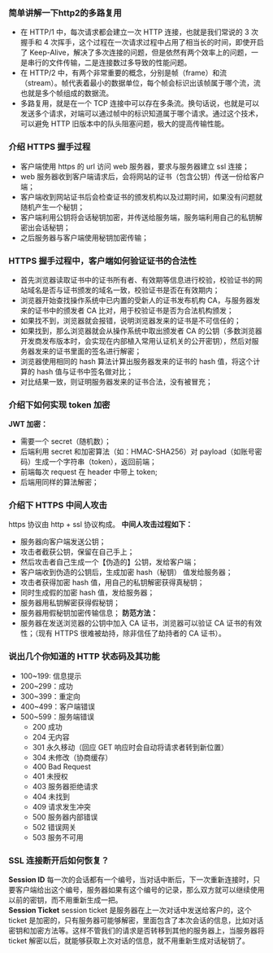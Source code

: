 ### 简单讲解一下http2的多路复用
* 在 HTTP/1 中，每次请求都会建立一次 HTTP 连接，也就是我们常说的 3 次握手和 4 次挥手，这个过程在一次请求过程中占用了相当长的时间，即使开启了 Keep-Alive，解决了多次连接的问题，但是依然有两个效率上的问题，一是串行的文件传输，二是连接数过多导致的性能问题。  
* 在 HTTP/2 中，有两个非常重要的概念，分别是帧（frame）和流（stream）。帧代表着最小的数据单位，每个帧会标识出该帧属于哪个流，流也就是多个帧组成的数据流。
* 多路复用，就是在一个 TCP 连接中可以存在多条流。换句话说，也就是可以发送多个请求，对端可以通过帧中的标识知道属于哪个请求。通过这个技术，可以避免 HTTP 旧版本中的队头阻塞问题，极大的提高传输性能。

### 介绍 HTTPS 握手过程
* 客户端使用 https 的 url 访问 web 服务器，要求与服务器建立 ssl 连接；
* web 服务器收到客户端请求后，会将网站的证书（包含公钥）传送一份给客户端；
* 客户端收到网站证书后会检查证书的颁发机构以及过期时间，如果没有问题就随机产生一个秘钥；
* 客户端利用公钥将会话秘钥加密，并传送给服务端，服务端利用自己的私钥解密出会话秘钥；
* 之后服务器与客户端使用秘钥加密传输；

### HTTPS 握手过程中，客户端如何验证证书的合法性
* 首先浏览器读取证书中的证书所有者、有效期等信息进行校验，校验证书的网站域名是否与证书颁发的域名一致，校验证书是否在有效期内；
* 浏览器开始查找操作系统中已内置的受新人的证书发布机构 CA，与服务器发来的证书中的颁发者 CA 比对，用于校验证书是否为合法机构颁发；
* 如果找不到，浏览器就会报错，说明浏览器发来的证书是不可信任的；
* 如果找到，那么浏览器就会从操作系统中取出颁发者 CA 的公钥（多数浏览器开发商发布版本时，会实现在内部植入常用认证机关的公开密钥），然后对服务器发来的证书里面的签名进行解密；
* 浏览器使用相同的 hash 算法计算出服务器发来的证书的 hash 值，将这个计算的 hash 值与证书中签名做对比；
* 对比结果一致，则证明服务器发来的证书合法，没有被冒充；

### 介绍下如何实现 token 加密
**JWT 加密：**
* 需要一个 secret（随机数）；
* 后端利用 secret 和加密算法（如：HMAC-SHA256）对 payload（如账号密码）生成一个字符串（token），返回前端；
* 前端每次 request 在 header 中带上 token;
* 后端用同样的算法解密；

### 介绍下 HTTPS 中间人攻击
https 协议由 http + ssl 协议构成。
**中间人攻击过程如下：**
* 服务器向客户端发送公钥；
* 攻击者截获公钥，保留在自己手上；
* 然后攻击者自己生成一个【伪造的】公钥，发给客户端；
* 客户端收到伪造的公钥后，生成加密 hash（秘钥） 值发给服务器；
* 攻击者获得加密 hash 值，用自己的私钥解密获得真秘钥；
* 同时生成假的加密 hash 值，发给服务器；
* 服务器用私钥解密获得假秘钥；
* 服务器用假秘钥加密传输信息；
**防范方法：**
* 服务器在发送浏览器的公钥中加入 CA 证书，浏览器可以验证 CA 证书的有效性；（现有 HTTPS 很难被劫持，除非信任了劫持者的 CA 证书）。

### 说出几个你知道的 HTTP 状态码及其功能
* 100~199: 信息提示
* 200~299：成功
* 300~399：重定向
* 400~499：客户端错误
* 500~599：服务端错误
  - 200 成功
  - 204 无内容
  - 301 永久移动（回应 GET 响应时会自动将请求者转到新位置）
  - 304 未修改（协商缓存）
  - 400 Bad Request
  - 401 未授权
  - 403 服务器拒绝请求
  - 404 未找到
  - 409 请求发生冲突
  - 500 服务器内部错误
  - 502 错误网关
  - 503 服务不可用

### SSL 连接断开后如何恢复？
**Session ID**
每一次的会话都有一个编号，当对话中断后，下一次重新连接时，只要客户端给出这个编号，服务器如果有这个编号的记录，那么双方就可以继续使用以前的密钥，而不用重新生成一把。  
**Session Ticket**
session ticket 是服务器在上一次对话中发送给客户的，这个 ticket 是加密的，只有服务器可能够解密，里面包含了本次会话的信息，比如对话密钥和加密方法等。这样不管我们的请求是否转移到其他的服务器上，当服务器将 ticket 解密以后，就能够获取上次对话的信息，就不用重新生成对话秘钥了。

### 
### 
### 
### 
### 
### 
### 
### 
### 
### 
### 
### 
### 
### 
### 
### 
### 
### 
### 
### 
### 
### 
### 
### 
### 
### 
### 
### 
### 
### 
### 
### 
### 
### 
### 
### 
### 
### 
### 
### 
### 
### 
### 
### 
### 
### 
### 
### 
### 
### 
### 
### 
### 
### 
### 
### 
### 
### 
### 
### 
### 
### 
### 
### 
### 
### 
### 
### 
### 
### 
### 
### 